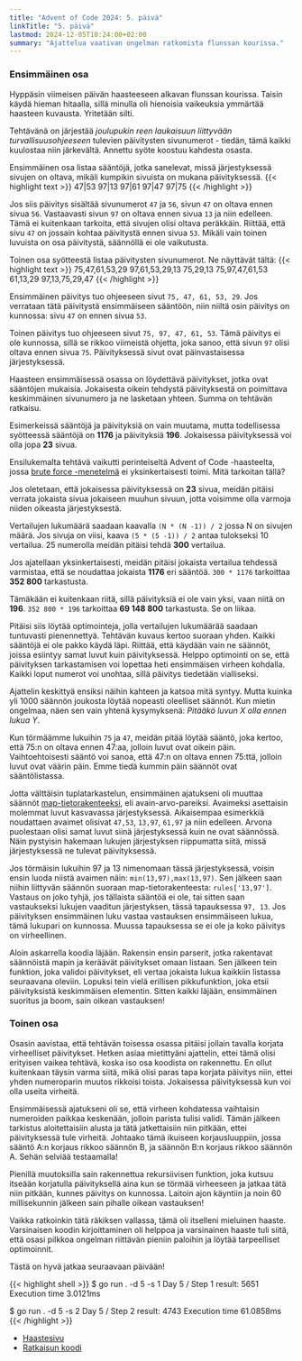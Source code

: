 ```yaml
---
title: "Advent of Code 2024: 5. päivä"
linkTitle: "5. päivä"
lastmod: 2024-12-05T10:24:00+02:00
summary: "Ajattelua vaativan ongelman ratkomista flunssan kourissa."
---
```

### Ensimmäinen osa
Hyppäsin viimeisen päivän haasteeseen alkavan flunssan kourissa. Taisin käydä hieman hitaalla, sillä minulla oli hienoisia vaikeuksia ymmärtää haasteen kuvausta. Yritetään silti.

Tehtävänä on järjestää *joulupukin reen laukaisuun liittyvään turvallisuusohjeeseen* tulevien päivitysten sivunumerot - tiedän, tämä kaikki kuulostaa niin järkevältä. Annettu syöte koostuu kahdesta osasta.

Ensimmäinen osa listaa sääntöjä, jotka sanelevat, missä järjestyksessä sivujen on oltava, mikäli kumpikin sivuista on mukana päivityksessä.
{{< highlight text >}}
47|53
97|13
97|61
97|47
97|75
{{< /highlight >}}

Jos siis päivitys sisältää sivunumerot `47` ja `56`, sivun `47` on oltava ennen sivua `56`. Vastaavasti sivun `97` on oltava ennen sivua `13` ja niin edelleen. Tämä ei kuitenkaan tarkoita, että sivujen olisi oltava peräkkäin. Riittää, että sivu `47` on jossain kohtaa päivitystä ennen sivua `53`. Mikäli vain toinen luvuista on osa päivitystä, säännöllä ei ole vaikutusta.

Toinen osa syötteestä listaa päivitysten sivunumerot. Ne näyttävät tältä:
{{< highlight text >}}
75,47,61,53,29
97,61,53,29,13
75,29,13
75,97,47,61,53
61,13,29
97,13,75,29,47
{{< /highlight >}}

Ensimmäinen päivitys tuo ohjeeseen sivut `75, 47, 61, 53, 29`. Jos verrataan tätä päivitystä ensimmäiseen sääntöön, niin niiltä osin päivitys on kunnossa: sivu `47` on ennen sivua `53`.

Toinen päivitys tuo ohjeeseen sivut `75, 97, 47, 61, 53`. Tämä päivitys ei ole kunnossa, sillä se rikkoo viimeistä ohjetta, joka sanoo, että sivun `97` olisi oltava ennen sivua `75`. Päivityksessä sivut ovat päinvastaisessa järjestyksessä.

Haasteen ensimmäisessä osassa on löydettävä päivitykset, jotka ovat sääntöjen mukaisia. Jokaisesta oikein tehdystä päivityksestä on poimittava keskimmäinen sivunumero ja ne lasketaan yhteen. Summa on tehtävän ratkaisu.

Esimerkeissä sääntöjä ja päivityksiä on vain muutama, mutta todellisessa syötteessä sääntöjä on **1176** ja päivityksiä **196**. Jokaisessa päivityksessä voi olla jopa **23** sivua.

Ensilukemalta tehtävä vaikutti perinteiseltä Advent of Code -haasteelta, jossa [brute force -menetelmä](https://www.freecodecamp.org/news/brute-force-algorithms-explained/) ei yksinkertaisesti toimi. Mitä tarkoitan tällä?

Jos oletetaan, että jokaisessa päivityksessä on **23** sivua, meidän pitäisi verrata jokaista sivua jokaiseen muuhun sivuun, jotta voisimme olla varmoja niiden oikeasta järjestyksestä.

Vertailujen lukumäärä saadaan kaavalla `(N * (N -1)) / 2` jossa N on sivujen määrä. Jos sivuja on viisi, kaava `(5 * (5 -1)) / 2` antaa tulokseksi 10 vertailua. 25 numerolla meidän pitäisi tehdä **300** vertailua.

Jos ajatellaan yksinkertaisesti, meidän pitäisi jokaista vertailua tehdessä varmistaa, että se noudattaa jokaista **1176** eri sääntöä. `300 * 1176` tarkoittaa **352 800** tarkastusta.

Tämäkään ei kuitenkaan riitä, sillä päivityksiä ei ole vain yksi, vaan niitä on **196**. `352 800 * 196` tarkoittaa **69 148 800** tarkastusta. Se on liikaa.

Pitäisi siis löytää optimointeja, jolla vertailujen lukumäärää saadaan tuntuvasti pienennettyä. Tehtävän kuvaus kertoo suoraan yhden. Kaikki sääntöjä ei ole pakko käydä läpi. Riittää, että käydään vain ne säännöt, joissa esiintyy samat luvut kuin päivityksessä. Helppo optimointi on se, että päivityksen tarkastamisen voi lopettaa heti ensimmäisen virheen kohdalla. Kaikki loput numerot voi unohtaa, sillä päivitys tiedetään vialliseksi.

Ajattelin keskittyä ensiksi näihin kahteen ja katsoa mitä syntyy. Mutta kuinka yli 1000 säännön joukosta löytää nopeasti oleelliset säännöt. Kun mietin ongelmaa, näen sen vain yhtenä kysymyksenä: *Pitääkö luvun X olla ennen lukua Y*.

Kun törmäämme lukuihin `75` ja `47`, meidän pitää löytää sääntö, joka kertoo, että 75:n on oltava ennen 47:aa, jolloin luvut ovat oikein päin. Vaihtoehtoisesti sääntö voi sanoa, että 47:n on oltava ennen 75:ttä, jolloin luvut ovat väärin päin. Emme tiedä kummin päin säännöt ovat sääntölistassa.

Jotta välttäisin tuplatarkastelun, ensimmäinen ajatukseni oli muuttaa säännöt [map-tietorakenteeksi](https://devsenv.com/tutorials/map), eli avain-arvo-pareiksi. Avaimeksi asettaisin molemmat luvut kasvavassa järjestyksessä. Aikaisempaa esimerkkiä noudattaen avaimet olisivat `47,53`, `13,97`, `61,97` ja niin edelleen. Arvona puolestaan olisi samat luvut siinä järjestyksessä kuin ne ovat säännössä. Näin pystyisin hakemaan lukujen järjestyksen riippumatta siitä, missä järjestyksessä ne tulevat päivityksessä.

Jos törmäisin lukuihin 97 ja 13 nimenomaan tässä järjestyksessä, voisin ensin luoda niistä avaimen näin: `min(13,97),max(13,97)`. Sen jälkeen saan niihin liittyvän säännön suoraan map-tietorakenteesta: `rules['13,97']`. Vastaus on joko tyhjä, jos tällaista sääntöä ei ole, tai sitten saan vastaukseksi lukujen vaaditun järjestyksen, tässä tapauksessa `97, 13`. Jos päivityksen ensimmäinen luku vastaa vastauksen ensimmäiseen lukua, tämä lukupari on kunnossa. Muussa tapauksessa se ei ole ja koko päivitys on virheellinen.

Aloin askarrella koodia läjään. Rakensin ensin parserit, jotka rakentavat säännöistä mapin ja keräävät päivitykset omaan listaan. Sen jälkeen tein funktion, joka validoi päivitykset, eli vertaa jokaista lukua kaikkiin listassa seuraavana oleviin. Lopuksi tein vielä erillisen pikkufunktion, joka etsii päivityksistä keskimmäisen elementin. Sitten kaikki läjään, ensimmäinen suoritus ja boom, sain oikean vastauksen!

### Toinen osa

Osasin aavistaa, että tehtävän toisessa osassa pitäisi jollain tavalla korjata virheelliset päivitykset. Hetken asiaa mietittyäni ajattelin, ettei tämä olisi erityisen vaikea tehtävä, koska iso osa koodista on rakennettu. En ollut kuitenkaan täysin varma siitä, mikä olisi paras tapa korjata päivitys niin, ettei yhden numeroparin muutos rikkoisi toista. Jokaisessa päivityksessä kun voi olla useita virheitä.

Ensimmäisessä ajatukseni oli se, että virheen kohdatessa vaihtaisin numeroiden paikkaa keskenään, jolloin parista tulisi validi. Tämän jälkeen tarkistus aloitettaisiin alusta ja tätä jatkettaisiin niin pitkään, ettei päivityksessä tule virheitä. Johtaako tämä ikuiseen korjausluuppiin, jossa sääntö A:n korjaus rikkoo säännön B, ja säännön B:n korjaus rikkoo säännön A. Sehän selviää testaamalla!

Pienillä muutoksilla sain rakennettua rekursiivisen funktion, joka kutsuu itseään korjatulla päivityksellä aina kun se törmää virheeseen ja jatkaa tätä niin pitkään, kunnes päivitys on kunnossa. Laitoin ajon käyntiin ja noin 60 millisekunnin jälkeen sain pihalle oikean vastauksen!

Vaikka ratkoinkin tätä räkiksen vallassa, tämä oli itselleni mieluinen haaste. Varsinaisen koodin kirjoittaminen oli helppoa ja varsinainen haaste tuli siitä, että osasi pilkkoa ongelman riittävän pieniin paloihin ja löytää tarpeelliset optimoinnit.

Tästä on hyvä jatkaa seuraavaan päivään!

{{< highlight shell >}}
$ go run . -d 5 -s 1
Day 5 / Step 1 result: 5651
Execution time 3.0121ms

$ go run . -d 5 -s 2
Day 5 / Step 2 result: 4743
Execution time 61.0858ms
{{< /highlight >}}

- [Haastesivu](https://adventofcode.com/2024/day/5)
- [Ratkaisun koodi](https://github.com/saaste/advent-of-code-2024/blob/main/pkg/puzzle/5.go)